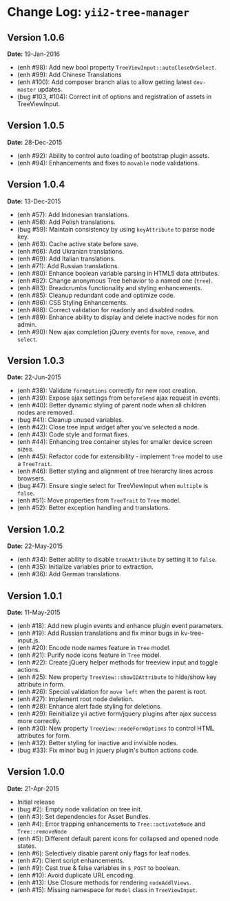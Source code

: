 Change Log: `yii2-tree-manager`
===============================

## Version 1.0.6

**Date:** 19-Jan-2016

- (enh #98): Add new bool property `TreeViewInput::autoCloseOnSelect`.
- (enh #99): Add Chinese Translations
- (enh #100): Add composer branch alias to allow getting latest `dev-master` updates.
- (bug #103, #104): Correct init of options and registration of assets in TreeViewInput.

## Version 1.0.5

**Date:** 28-Dec-2015

- (enh #92): Ability to control auto loading of bootstrap plugin assets.
- (enh #94): Enhancements and fixes to `movable` node validations.

## Version 1.0.4

**Date:** 13-Dec-2015

- (enh #57): Add Indonesian translations.
- (enh #58): Add Polish translations.
- (bug #59): Maintain consistency by using `keyAttribute` to parse node key.
- (enh #63): Cache active state before save.
- (enh #66): Add Ukranian translations.
- (enh #69): Add Italian translations.
- (enh #71): Add Russian translations.
- (enh #80): Enhance boolean variable parsing in HTML5 data attributes.
- (enh #82): Change anonymous Tree behavior to a named one (`tree`).
- (enh #83): Breadcrumbs functionality and styling enhancements.
- (enh #85): Cleanup redundant code and optimize code.
- (enh #86): CSS Styling Enhancements.
- (enh #88): Correct validation for readonly and disabled nodes.
- (enh #89): Enhance ability to display and delete inactive nodes for non admin.
- (enh #90): New ajax completion jQuery events for `move`, `remove`, and `select`.

## Version 1.0.3

**Date:** 22-Jun-2015

- (enh #38): Validate `formOptions` correctly for new root creation.
- (enh #39): Expose ajax settings from `beforeSend` ajax request in events.
- (enh #40): Better dynamic styling of parent node when all children nodes are removed.
- (bug #41): Cleanup unused variables.
- (enh #42): Close tree input widget after you've selected a node.
- (enh #43): Code style and format fixes.
- (enh #44): Enhancing tree container styles for smaller device screen sizes.
- (enh #45): Refactor code for extensibility - implement `Tree` model to use a `TreeTrait`.
- (enh #46): Better styling and alignment of tree hierarchy lines across browsers.
- (bug #47): Ensure single select for TreeViewInput when `multiple` is `false`.
- (enh #51): Move properties from `TreeTrait` to `Tree` model.
- (enh #52): Better exception handling and translations.

## Version 1.0.2

**Date:** 22-May-2015

- (enh #34): Better ability to disable `treeAttribute` by setting it to `false`.
- (enh #35): Initialize variables prior to extraction.
- (enh #36): Add German translations.

## Version 1.0.1

**Date:** 11-May-2015

- (enh #18): Add new plugin events and enhance plugin event parameters.
- (enh #19): Add Russian translations and fix minor bugs in kv-tree-input.js.
- (enh #20): Encode node names feature in `Tree` model.
- (enh #21): Purify node icons feature in `Tree` model.
- (enh #22): Create jQuery helper methods for treeview input and toggle actions.
- (enh #25): New property `TreeView::showIDAttribute` to hide/show key attribute in form.
- (enh #26): Special validation for `move left` when the parent is root.
- (enh #27): Implement root node deletion.
- (enh #28): Enhance alert fade styling for deletions.
- (enh #29): Reinitialize yii active form/jquery plugins after ajax success more correctly.
- (enh #30): New property `TreeView::nodeFormOptions` to control HTML attributes for form.
- (enh #32): Better styling for inactive and invisible nodes.
- (bug #33): Fix minor bug in jquery plugin's button actions code.

## Version 1.0.0

**Date:** 21-Apr-2015

- Initial release
- (bug #2): Empty node validation on tree init.
- (enh #3): Set dependencies for Asset Bundles.
- (enh #4): Error trapping enhancements to `Tree::activateNode` and `Tree::removeNode`
- (enh #5): Different default parent icons for collapsed and opened node states.
- (enh #6): Selectively disable parent only flags for leaf nodes.
- (enh #7): Client script enhancements.
- (enh #9): Cast true & false variables in `$_POST` to boolean.
- (enh #10): Avoid duplicate URL encoding.
- (enh #13): Use Closure methods for rendering `nodeAddlViews`.
- (enh #15): Missing namespace for `Model` class in `TreeViewInput`.